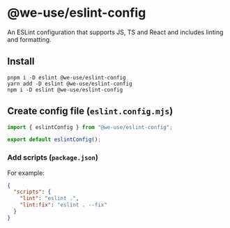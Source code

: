 # @we-use/eslint-config
An ESLint configuration that supports JS, TS and React and includes linting and formatting.

## Install
```shell
pnpm i -D eslint @we-use/eslint-config
yarn add -D eslint @we-use/eslint-config
npm i -D eslint @we-use/eslint-config
```

## Create config file (`eslint.config.mjs`)
```js
import { eslintConfig } from "@we-use/eslint-config";

export default eslintConfig();
```

### Add scripts (`package.json`)
For example:
```json
{
  "scripts": {
    "lint": "eslint .",
    "lint:fix": "eslint . --fix"
  }
}
```